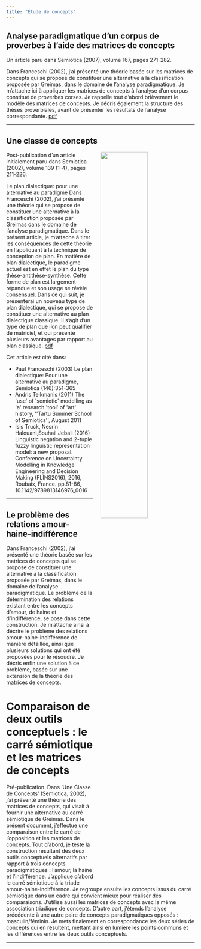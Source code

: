 ```yaml
---
title: "Étude de concepts"
---
```

## Analyse paradigmatique d’un corpus de proverbes à l’aide des matrices de concepts
Un article paru dans Semiotica (2007), volume 167, pages 271-282.

Dans Franceschi (2002), j’ai présenté une théorie basée sur les matrices de concepts qui se propose de constituer une alternative à la classification proposée par Greimas, dans le domaine de l’analyse paradigmatique. Je m’attache ici à appliquer les matrices de concepts à l’analyse d’un corpus constitué de proverbes corses. Je rappelle tout d’abord brièvement le modèle des matrices de concepts. Je décris également la structure des thèses proverbiales, avant de présenter les résultats de l’analyse correspondante. [pdf](https://web-archive.southampton.ac.uk/cogprints.org/7166/1/amp.pdf)
<p></p>
<hr>
<p></p>

## Une classe de concepts

<img align="right" width="50%" src="/images/matrix_of_concepts_instance.jpg" style="margin-left: 20px;">

Post-publication d’un article initialement paru dans Semiotica (2002), volume 139 (1-4), pages 211-226.

Le plan dialectique: pour une alternative au paradigme
Dans Franceschi (2002), j’ai présenté une théorie qui se propose de constituer une alternative à la classification proposée par Greimas dans le domaine de l’analyse paradigmatique. Dans le présent article, je m’attache à tirer les conséquences de cette théorie en l’appliquant à la technique de conception de plan. En matière de plan dialectique, le paradigme actuel est en effet le plan du type thèse-antithèse-synthèse. Cette forme de plan est largement répandue et son usage se révèle consensuel. Dans ce qui suit, je présenterai un nouveau type de plan dialectique, qui se propose de constituer une alternative au plan dialectique classique. Il s’agit d’un  type de plan que l’on peut qualifier de matriciel, et qui présente plusieurs avantages par rapport au plan classique. [pdf](https://shs.hal.science/halshs-00003159/file/Une_classe_de_concepts.pdf)

Cet article est cité dans:

* Paul Franceschi (2003) Le plan dialectique: Pour une alternative au paradigme, Semiotica (146):351-365
* Andris Teikmanis (2011) The 'use' of 'semiotic' modelling as 'a' research 'tool' of 'art' history, ''Tartu Summer School of Semiotics'', August 2011
* Isis Truck, Nesrin Halouani,Souhail Jebali (2016) Linguistic negation and 2-tuple fuzzy linguistic representation model: a new proposal. Conference on Uncertainty Modelling in Knowledge Engineering and Decision Making (FLINS2016), 2016, Roubaix, France. pp.81-86, 10.1142/9789813146976_0016

<p></p>
<hr>
<p></p>

## Le problème des relations amour-haine-indifférence
Dans Franceschi (2002), j’ai présenté une théorie basée sur les matrices de concepts qui se propose de constituer une alternative à la classification proposée par Greimas, dans le domaine de l’analyse paradigmatique. Le problème de la détermination des relations existant entre les concepts d’amour, de haine et d’indifférence, se pose dans cette construction. Je m’attache ainsi à décrire le problème des relations amour-haine-indifférence de manière détaillée, ainsi que plusieurs solutions qui ont été proposées pour le résoudre. Je décris enfin une solution à ce problème, basée sur une extension de la théorie des matrices de concepts.

# Comparaison de deux outils conceptuels : le carré sémiotique et les matrices de concepts
Pré-publication. Dans ‘Une Classe de Concepts’ (Semiotica, 2002), j’ai présenté une théorie des matrices de concepts, qui visait à fournir une alternative au carré sémiotique de Greimas. Dans le présent document, j’effectue une comparaison entre le carré de l’opposition et les matrices de concepts. Tout d’abord, je teste la construction résultant des deux outils conceptuels alternatifs par rapport à trois concepts paradigmatiques : l’amour, la haine et l’indifférence. J’applique d’abord le carré sémiotique à la triade amour-haine-indifférence. Je regroupe ensuite les concepts issus du carré sémiotique dans un cadre qui convient mieux pour réaliser des comparaisons. J’utilise aussi les matrices de concepts avec la même association triadique de concepts. D’autre part, j’étends l’analyse précédente à une autre paire de concepts paradigmatiques opposés : masculin/féminin. Je mets finalement en correspondance les deux séries de concepts qui en résultent, mettant ainsi en lumière les points communs et les différences entre les deux outils conceptuels.
<p></p>
<hr>
<p></p>


